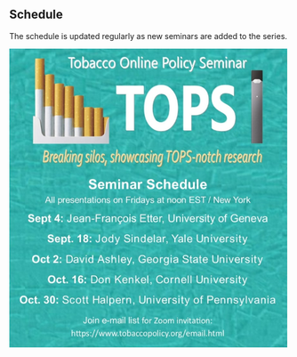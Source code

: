 ## Schedule

The schedule is updated regularly as new seminars are added to the series.

<img src="schedule_cropped.jpg" width="500"/>
